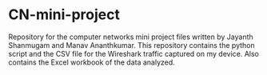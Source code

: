# CN-mini-project
Repository for the computer networks mini project files written by Jayanth Shanmugam and Manav Ananthkumar.
This repository contains the python script and the CSV file for the Wireshark traffic captured on my device.
Also contains the Excel workbook of the data analyzed.

